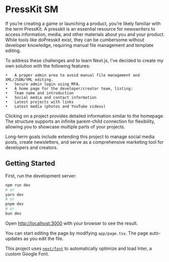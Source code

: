 # PressKit SM
If you’re creating a game or launching a product, you’re likely familiar with the term PressKit. A presskit is an essential resource for newswriters to access information, media, and other materials about you and your product. While tools like doPresskit exist, they can be cumbersome without developer knowledge, requiring manual file management and template editing.

To address these challenges and to learn Next.js, I’ve decided to create my own solution with the following features:

	•	A proper admin area to avoid manual file management and XML/JSON/YML editing.
	•	Secure admin login using MFA.
	•	A home page for the developer/creator team, listing:
	•	Team name and introduction
	•	Social media and contact information
	•	Latest projects with links
	•	Latest media (photos and YouTube videos)

Clicking on a project provides detailed information similar to the homepage. The structure supports an infinite parent-child connection for flexibility, allowing you to showcase multiple parts of your projects.

Long-term goals include extending this project to manage social media posts, create newsletters, and serve as a comprehensive marketing tool for developers and creators.


## Getting Started

First, run the development server:

```bash
npm run dev
# or
yarn dev
# or
pnpm dev
# or
bun dev
```

Open [http://localhost:3000](http://localhost:3000) with your browser to see the result.

You can start editing the page by modifying `app/page.tsx`. The page auto-updates as you edit the file.

This project uses [`next/font`](https://nextjs.org/docs/basic-features/font-optimization) to automatically optimize and load Inter, a custom Google Font.
